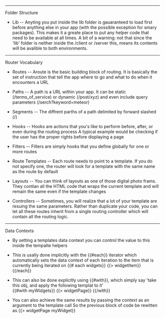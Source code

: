 
****************
Folder Structure

+ Lib -- Anyting you put inside the lib folder is gauaranteed to load first before anything else in your
		 app  (with the possible exception for smary packages). This makes it a greate place to put any
		 helper code that need to be available at all times. A bit of a warning: not that since the 'lib'
		 folder is neither inside the /client or /server this, means its contents will be avalible to
		 both environments.





*****************
Router Vocabulary

+ Routes -- Aroute is the basic building block of routing. It is basically the set of instruction
			that tell the app where to go and what to do when it encounters a URL

+ Paths --  A path is a URL within your app. It can be static (/terms_of_service) or dynamic (/post/xyz)
			and even include query parameters (/serch?keyword=meteor)

+ Segments -- The diffrent parths of a path delimited by forward slashed (/)

+ Hooks --  Hooks are actions that you's like to perform before, after, or even during the routing process
			A typical example would be checking if the user has the proper rights before displaying a page

+ Filters -- Filters are simply hooks that you define globally for one or more routes

+ Route Templates -- Each route needs to point to a template. If you do not specify one, the router will
					 look for a template with the same name as the route by default

+ Layouts -- You can think of layouts as one of those digital photo frams. They contian all the HTML
			 code that wraps the current template and will remain the same even if the template changes


+ Controllers -- Sometimes, you will realize that a lot of your template are resuing the same parameters.
				 Rather than duplicate your code, you can let all these routes inherit from a single routing 
				 controller which will contain all the routing logic.


*************
Data Contexts

+ By setting a templates data context you can control the value to this inside the tempalte helpers

+ This is usally done implicitly with the {{#each}} iterator which automatically sets the data
  context of each iteration to the item that is currently being iterated on
  		{{# each widgets}}
  		  {{> widgetItem}}
  		{{/each}}

+ This can also be done explicitly using {{#with}}, which simply say 
  'take this obj, and apply the following templat to it'\
  		{{#with myWidgets}}
  		  {{> widgetPage}}
  		{{/with}}

+ You can also achieve the same results by passing the context as an argument to the template call
  So the previous block of code be rewitten as
  	{{> widgetPage myWidget}}
